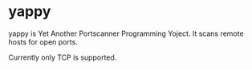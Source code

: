 yappy
========

yappy is Yet Another Portscanner Programming Yoject. It scans remote
hosts for open ports.

Currently only TCP is supported.
